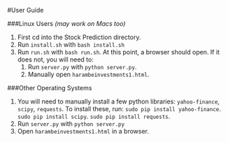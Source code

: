 #User Guide

###Linux Users *(may work on Macs too)*

1.  First cd into the Stock Prediction directory.
2.  Run `install.sh` with `bash install.sh`
3.  Run `run.sh` with `bash run.sh`. At this point, a browser should open. If it does
    not, you will need to:
    1.  Run `server.py` with `python server.py`.
    2.  Manually open `harambeinvestments1.html`.

###Other Operating Systems

1. You will need to manually install a few python libraries: `yahoo-finance`,
    `scipy`, `requests`. To install these, run:
    `sudo pip install yahoo-finance`.
    `sudo pip install scipy`.
    `sudo pip install requests`.
2. Run `server.py` with `python server.py`
3. Open `harambeinvestments1.html` in a browser.
